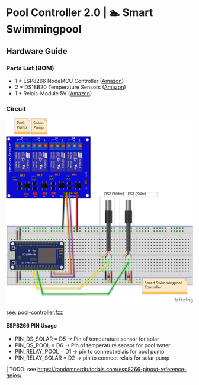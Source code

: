 # Pool Controller 2.0 | 🏊 Smart Swimmingpool

## Hardware Guide


### Parts List (BOM)

- 1 * ESP8266 NodeMCU Controller ([Amazon](https://amzn.to/2Ze9DSh))
- 2 * DS18B20 Temperature Sensors ([Amazon](https://amzn.to/2ZlfZ2c))
- 1 * Relais-Module 5V ([Amazon](https://amzn.to/31RBd5s))

### Circuit

![Wireing of Pool Controller](pool-controller_Steckplatine.png)

see: [pool-controller.fzz](pool-controller.fzz)

#### ESP8266 PIN Usage

- PIN_DS_SOLAR = D5  -> Pin of temperature sensor for solar
- PIN_DS_POOL  = D6  -> Pin of temperature sensor for pool water
- PIN_RELAY_POOL  = D1 -> pin to connect relais for pool pump
- PIN_RELAY_SOLAR = D2 -> pin to connect relais for solar pump

| TODO: see https://randomnerdtutorials.com/esp8266-pinout-reference-gpios/ 
